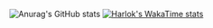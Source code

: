 ![Anurag's GitHub stats](https://github-readme-stats.vercel.app/api?username=OnePointFive99&show_icons=true&theme=transparent)
[![Harlok's WakaTime stats](https://github-readme-stats.vercel.app/api/wakatime?username=Back2TheMoon)](https://github.com/anuraghazra/github-readme-stats)
  
